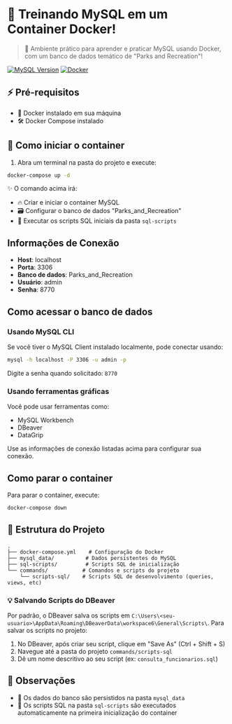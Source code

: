 # 🐳 Treinando MySQL em um Container Docker! 

> 🎯 Ambiente prático para aprender e praticar MySQL usando Docker, com um banco de dados temático de "Parks and Recreation"! 

[![MySQL Version](https://img.shields.io/badge/MySQL-latest-blue?style=for-the-badge&logo=mysql)](https://www.mysql.com/)
[![Docker](https://img.shields.io/badge/Docker-required-blue?style=for-the-badge&logo=docker)](https://www.docker.com/)

## ⚡ Pré-requisitos

- 🐳 Docker instalado em sua máquina
- 🛠️ Docker Compose instalado

## 🚀 Como iniciar o container

1. Abra um terminal na pasta do projeto e execute:

```bash
docker-compose up -d
```

✨ O comando acima irá:
- 🔥 Criar e iniciar o container MySQL
- 🗃️ Configurar o banco de dados "Parks_and_Recreation"
- 📜 Executar os scripts SQL iniciais da pasta `sql-scripts`

## Informações de Conexão

- **Host**: localhost
- **Porta**: 3306
- **Banco de dados**: Parks_and_Recreation
- **Usuário**: admin
- **Senha**: 8770

## Como acessar o banco de dados

### Usando MySQL CLI

Se você tiver o MySQL Client instalado localmente, pode conectar usando:

```bash
mysql -h localhost -P 3306 -u admin -p
```
Digite a senha quando solicitado: `8770`

### Usando ferramentas gráficas

Você pode usar ferramentas como:
- MySQL Workbench
- DBeaver
- DataGrip

Use as informações de conexão listadas acima para configurar sua conexão.

## Como parar o container

Para parar o container, execute:

```bash
docker-compose down
```

## 📁 Estrutura do Projeto

```tree
.
├── docker-compose.yml    # Configuração do Docker
├── mysql_data/          # Dados persistentes do MySQL
├── sql-scripts/         # Scripts SQL de inicialização
└── commands/           # Comandos e scripts do projeto
    └── scripts-sql/    # Scripts SQL de desenvolvimento (queries, views, etc)
```

### 💡 Salvando Scripts do DBeaver

Por padrão, o DBeaver salva os scripts em `C:\Users\<seu-usuario>\AppData\Roaming\DBeaverData\workspace6\General\Scripts\`.
Para salvar os scripts no projeto:

1. No DBeaver, após criar seu script, clique em "Save As" (Ctrl + Shift + S)
2. Navegue até a pasta do projeto `commands/scripts-sql`
3. Dê um nome descritivo ao seu script (ex: `consulta_funcionarios.sql`)

## 📝 Observações

- 💾 Os dados do banco são persistidos na pasta `mysql_data`
- 🔄 Os scripts SQL na pasta `sql-scripts` são executados automaticamente na primeira inicialização do container
